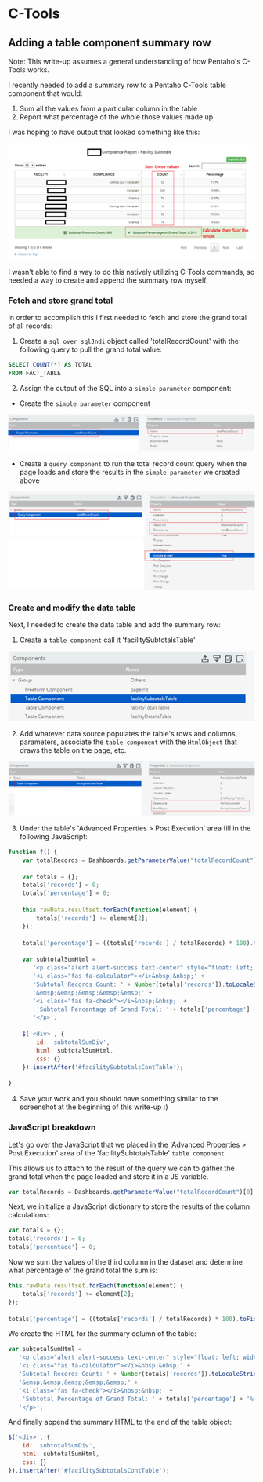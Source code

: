 # C-Tools

## Adding a table component summary row

Note:  This write-up assumes a general understanding of how Pentaho's C-Tools works.

I recently needed to add a summary row to a Pentaho C-Tools table component that would:

1. Sum all the values from a particular column in the table
2. Report what percentage of the whole those values made up

I was hoping to have output that looked something like this:

![Summary Table](images/summary-table.png)

I wasn't able to find a way to do this natively utilizing C-Tools commands, so needed a way to create and append the summary row myself.

### Fetch and store grand total
In order to accomplish this I first needed to fetch and store the grand total of all records:

1. Create a `sql over sqlJndi` object called 'totalRecordCount' with the following query to pull the grand total value:
```sql
SELECT COUNT(*) AS TOTAL 
FROM FACT_TABLE
```

2. Assign the output of the SQL into a `simple parameter` component:
* Create the `simple parameter` component

![Simple Param](images/simple-parameter.png)


* Create a `query component` to run the total record count query when the page loads and store the results in the `simple parameter` we created above

![Query Component](images/query-component.png)

### Create and modify the data table
Next, I needed to create the data table and add the summary row:

1. Create a `table component` call it 'facilitySubtotalsTable'

![Create Table Component](images/create-table-component.png)


2. Add whatever data source populates the table's rows and columns, parameters, associate the `table component` with the `HtmlObject` that draws the table on the page, etc.

![Modify Table Component](images/modify-table-component.png)

3. Under the table's 'Advanced Properties > Post Execution' area fill in the following JavaScript:

```javascript
function f() {
    var totalRecords = Dashboards.getParameterValue("totalRecordCount")[0];
    
    var totals = {};
    totals['records'] = 0;
    totals['percentage'] = 0;
    
    this.rawData.resultset.forEach(function(element) {
        totals['records'] += element[2];
    });
    
    totals['percentage'] = ((totals['records'] / totalRecords) * 100).toFixed(2);
    
    var subtotalSumHtml = 
       '<p class="alert alert-success text-center" style="float: left; width: 100%; font-weight: bold;">' +
       '<i class="fas fa-calculator"></i>&nbsp;&nbsp;' +
       'Subtotal Records Count: ' + Number(totals['records']).toLocaleString() + 
       '&emsp;&emsp;&emsp;&emsp;&emsp;' + 
       '<i class="fas fa-check"></i>&nbsp;&nbsp;' +
        'Subtotal Percentage of Grand Total: ' + totals['percentage'] + '%' +
       '</p>';
    
    $('<div>', {
        id: 'subtotalSumDiv',
        html: subtotalSumHtml,
        css: {}
    }).insertAfter('#facilitySubtotalsContTable'); 
    
}
``` 

4. Save your work and you should have something similar to the screenshot at the beginning of this write-up  :)


### JavaScript breakdown

Let's go over the JavaScript that we placed in the 'Advanced Properties > Post Execution' area of the 'facilitySubtotalsTable' `table component`

This allows us to attach to the result of the query we can to gather the grand total when the page loaded and store it in a JS variable.
```javascript
var totalRecords = Dashboards.getParameterValue("totalRecordCount")[0];
```

Next, we initialize a JavaScript dictionary to store the results of the column calculations:
```javascript
var totals = {};
totals['records'] = 0;
totals['percentage'] = 0;
```

Now we sum the values of the third column in the dataset and determine what percentage of the grand total the sum is:
```javascript
this.rawData.resultset.forEach(function(element) {
    totals['records'] += element[2];
});
    
totals['percentage'] = ((totals['records'] / totalRecords) * 100).toFixed(2);
```

We create the HTML for the summary column of the table:

```javascript
var subtotalSumHtml = 
   '<p class="alert alert-success text-center" style="float: left; width: 100%; font-weight: bold;">' +
   '<i class="fas fa-calculator"></i>&nbsp;&nbsp;' +
   'Subtotal Records Count: ' + Number(totals['records']).toLocaleString() + 
   '&emsp;&emsp;&emsp;&emsp;&emsp;' + 
   '<i class="fas fa-check"></i>&nbsp;&nbsp;' +
    'Subtotal Percentage of Grand Total: ' + totals['percentage'] + '%' +
   '</p>';
```

And finally append the summary HTML to the end of the table object:
```javascript
$('<div>', {
    id: 'subtotalSumDiv',
    html: subtotalSumHtml,
    css: {}
}).insertAfter('#facilitySubtotalsContTable');
```
